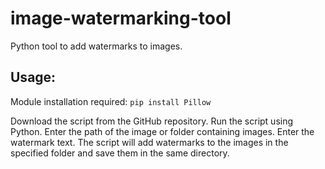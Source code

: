 # image-watermarking-tool
Python tool to add watermarks to images.

## Usage:
Module installation required: ```pip install Pillow```

Download the script from the GitHub repository.
Run the script using Python.
Enter the path of the image or folder containing images.
Enter the watermark text.
The script will add watermarks to the images in the specified folder and save them in the same directory.
